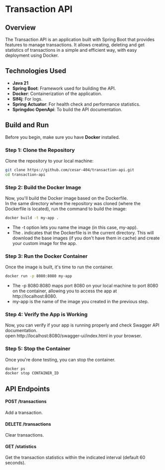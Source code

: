 # Transaction API
## Overview
The Transaction API is an application built with Spring Boot that provides features to manage transactions. It allows creating, deleting and get statistics of transactions in a simple and efficient way, with easy deployment using Docker.
## Technologies Used
 - **Java 21**
 - **Spring Boot**: Framework used for building the API.
 - **Docker**: Containerization of the application.
 - **Slf4j**: For logs.
 - **Spring Actuator**: For health check and performance statistics.
 - **Springdoc OpenApi**: To build the API documentation.
## Build and Run
Before you begin, make sure you have **Docker** installed.
### Step 1: Clone the Repository
Clone the repository to your local machine:
```bash
git clone https://github.com/cesar-404/transaction-api.git
cd transaction-api
```
### Step 2: Build the Docker Image
Now, you'll build the Docker image based on the Dockerfile.<br>
In the same directory where the repository was cloned (where the Dockerfile is located), run the command to build the image:
```bash
docker build -t my-app .
```
- The -t option lets you name the image (in this case, my-app).
- The . indicates that the Dockerfile is in the current directory.
This will download the base images (if you don't have them in cache) and create your custom image for the app.
### Step 3: Run the Docker Container
Once the image is built, it's time to run the container.
```bash
docker run -p 8080:8080 my-app
```
- The -p 8080:8080 maps port 8080 on your local machine to port 8080 on the container, allowing you to access the app at http://localhost:8080.
- my-app is the name of the image you created in the previous step.
### Step 4: Verify the App is Working
Now, you can verify if your app is running properly and check Swagger API documentation.<br>
open http://localhost:8080/swagger-ui/index.html in your browser.
### Step 5: Stop the Container
Once you're done testing, you can stop the container.
```bash
docker ps
docker stop CONTAINER_ID
```
## API Endpoints
#### POST /transactions
Add a transaction.
#### DELETE /transactions
Clear transactions.
#### GET /statistics
Get the transaction statistics within the indicated interval (default 60 seconds).
